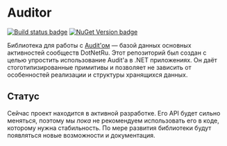 # Auditor

[![Build status badge](https://github.com/DotNetRu/Auditor/actions/workflows/Smoke.yml/badge.svg)](https://github.com/DotNetRu/Auditor/actions/workflows/Smoke.yml) [![NuGet Version badge](https://img.shields.io/nuget/v/DotNetRu.Auditor?style=flat&label=NuGet&logo=NuGet)](https://www.nuget.org/packages/DotNetRu.Auditor/)


Библиотека для работы с [Audit'ом](https://github.com/DotNetRu/Audit) — базой данных основных активностей сообществ DotNetRu. Этот репозиторий был создан с целью упростить использование Audit'а в .NET приложениях. Он даёт стоготипизированные примитивы и позволяет не зависить от особенностей реализации и структуры хранящихся данных.

## Статус

Сейчас проект находится в активной разработке. Его API будет сильно меняться, поэтому мы _пока_ не рекомендуем использовать его в коде, которому нужна стабильность. По мере развития библиотеки будут появляться новые возможности и документация.
